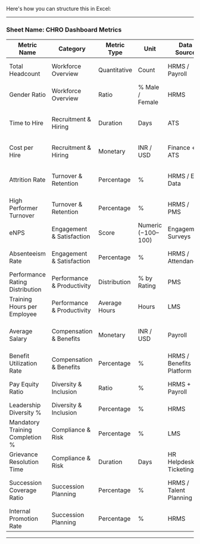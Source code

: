 Here's how you can structure this in Excel:

---

### **Sheet Name: CHRO Dashboard Metrics**

| **Metric Name**                 | **Category**               | **Metric Type** | **Unit**           | **Data Source**          | **Update Frequency** | **Owner**   | **Notes**                           |
| ------------------------------- | -------------------------- | --------------- | ------------------ | ------------------------ | -------------------- | ----------- | ----------------------------------- |
| Total Headcount                 | Workforce Overview         | Quantitative    | Count              | HRMS / Payroll           | Monthly              | HR Ops      | Split by dept, location             |
| Gender Ratio                    | Workforce Overview         | Ratio           | % Male / Female    | HRMS                     | Monthly              | HR Ops      |                                     |
| Time to Hire                    | Recruitment & Hiring       | Duration        | Days               | ATS                      | Monthly              | Talent Team | From job open to offer accepted     |
| Cost per Hire                   | Recruitment & Hiring       | Monetary        | INR / USD          | Finance + ATS            | Monthly              | Finance/TA  | Include recruiter fees              |
| Attrition Rate                  | Turnover & Retention       | Percentage      | %                  | HRMS / Exit Data         | Monthly              | HR Ops      | Both voluntary and involuntary      |
| High Performer Turnover         | Turnover & Retention       | Percentage      | %                  | HRMS / PMS               | Quarterly            | HRBP        |                                     |
| eNPS                            | Engagement & Satisfaction  | Score           | Numeric (−100–100) | Engagement Surveys       | Quarterly            | People Team |                                     |
| Absenteeism Rate                | Engagement & Satisfaction  | Percentage      | %                  | HRMS / Attendance        | Monthly              | HR Ops      | Exclude approved leaves             |
| Performance Rating Distribution | Performance & Productivity | Distribution    | % by Rating        | PMS                      | Quarterly            | HRBP        |                                     |
| Training Hours per Employee     | Performance & Productivity | Average Hours   | Hours              | LMS                      | Monthly              | L\&D Team   |                                     |
| Average Salary                  | Compensation & Benefits    | Monetary        | INR / USD          | Payroll                  | Monthly              | Finance     | Break down by band, gender          |
| Benefit Utilization Rate        | Compensation & Benefits    | Percentage      | %                  | HRMS / Benefits Platform | Quarterly            | Comp & Ben  |                                     |
| Pay Equity Ratio                | Diversity & Inclusion      | Ratio           | %                  | HRMS + Payroll           | Quarterly            | HRBP / Comp | Female to Male comp ratio           |
| Leadership Diversity %          | Diversity & Inclusion      | Percentage      | %                  | HRMS                     | Quarterly            | HRBP        | For levels L1 to L3                 |
| Mandatory Training Completion % | Compliance & Risk          | Percentage      | %                  | LMS                      | Monthly              | L\&D Team   | For compliance training             |
| Grievance Resolution Time       | Compliance & Risk          | Duration        | Days               | HR Helpdesk / Ticketing  | Monthly              | HR Ops      | Avg. time to close complaint        |
| Succession Coverage Ratio       | Succession Planning        | Percentage      | %                  | HRMS / Talent Planning   | Quarterly            | HRBP        | % of critical roles with successors |
| Internal Promotion Rate         | Succession Planning        | Percentage      | %                  | HRMS                     | Quarterly            | HRBP        |                                     |

---
